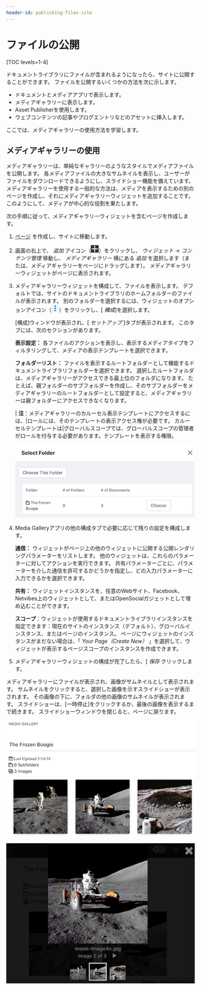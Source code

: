 ```yaml
---
header-id: publishing-files-site
---
```


# ファイルの公開

[TOC levels=1-4]

ドキュメントライブラリにファイルが含まれるようになったら、サイトに公開することができます。 ファイルを公開するいくつかの方法を次に示します。

  - ドキュメントとメディアアプリで表示します。
  - メディアギャラリーに表示します。
  - Asset Publisherを使用します。
  - ウェブコンテンツの記事やブログエントリなどのアセットに挿入します。

ここでは、メディアギャラリーの使用方法を学習します。

## メディアギャラリーの使用

メディアギャラリーは、単純なギャラリーのようなスタイルでメディアファイルを公開します。 各メディアファイルの大きなサムネイルを表示し、ユーザーがファイルをダウンロードできるようにし、スライドショー機能を備えています。 メディアギャラリーを使用する一般的な方法は、メディアを表示するための別のページを作成し、それにメディアギャラリーウィジェットを追加することです。 このようにして、メディアが中心的な役割を果たします。

次の手順に従って、メディアギャラリーウィジェットを含むページを作成します。

1.  [ページ](/docs/7-1/user/-/knowledge_base/u/creating-and-managing-pages) を作成し、サイトに移動します。

2.  画面の右上で、 *追加* アイコン（![Add](../../../../images/icon-add-app.png)）をクリックし、 *ウィジェット* → *コンテンツ管理* 移動し、 *メディアギャラリー* 横にある *追加* を選択します（または、メディアギャラリーをページにドラッグします）。 メディアギャラリーウィジェットがページに表示されます。

3.  メディアギャラリーウィジェットを構成して、ファイルを表示します。 デフォルトでは、サイトのドキュメントライブラリのホームフォルダーのファイルが表示されます。 別のフォルダーを選択するには、ウィジェットのオプションアイコン（![Options](../../../../images/icon-app-options.png)）をクリックし、[ *構成*]を選択します。

    [構成]ウィンドウが表示され、[ *セットアップ* ]タブが表示されます。 このタブには、次のセクションがあります。

    **表示設定：** 各ファイルのアクションを表示し、表示するメディアタイプをフィルタリングして、メディアの表示テンプレートを選択できます。

    **フォルダーリスト：** ファイルを表示するルートフォルダーとして機能するドキュメントライブラリフォルダーを選択できます。 選択したルートフォルダは、メディアギャラリーがアクセスできる最上位のフォルダになります。 たとえば、親フォルダーのサブフォルダーを作成し、そのサブフォルダーをメディアギャラリーのルートフォルダーとして設定すると、メディアギャラリーは親フォルダーにアクセスできなくなります。

    | **注**：メディアギャラリーのカルーセル表示テンプレートにアクセスするには、|ロールには、そのテンプレートの表示アクセス権が必要です。 カルーセルテンプレートは|グローバルスコープでは、グローバルスコープの管理者がロールを付与する必要があります。テンプレートを表示する権限。

    ![図1：メディアギャラリーを構成して、ルートフォルダーとしてドキュメントとメディアフォルダーを使用できます。](../../../../images/dm-select-root-folder.png)

4.  Media Galleryアプリの他の構成タブで必要に応じて残りの設定を構成します。

    **通信：** ウィジェットがページ上の他のウィジェットに公開する公開レンダリングパラメーターをリストします。 他のウィジェットは、これらのパラメーターに対してアクションを実行できます。 共有パラメーターごとに、パラメーターを介した通信を許可するかどうかを指定し、どの入力パラメーターに入力できるかを選択できます。

    **共有：** ウィジェットインスタンスを、任意のWebサイト、Facebook、Netvibes上のウィジェットとして、またはOpenSocialガジェットとして埋め込むことができます。

    **スコープ**：ウィジェットが使用するドキュメントライブラリインスタンスを指定できます：現在のサイトのインスタンス（デフォルト）、グローバルインスタンス、またはページのインスタンス。 ページにウィジェットのインスタンスがまだない場合は、「 *Your Page（Create New）* 」を選択して、ウィジェットが表示するページスコープのインスタンスを作成できます。

5.  メディアギャラリーウィジェットの構成が完了したら、[ *保存* クリックします。

メディアギャラリーにファイルが表示され、画像がサムネイルとして表示されます。 サムネイルをクリックすると、選択した画像を示すスライドショーが表示されます。 その画像の下に、フォルダの他の画像のサムネイルが表示されます。 スライドショーは、[一時停止]をクリックするか、最後の画像を表示するまで続きます。 スライドショーウィンドウを閉じると、ページに戻ります。

![図2：メディアギャラリーは、メディアファイルの大きなサムネイル画像をレンダリングします。](../../../../images/dm-media-gallery.png)

![図3：メディアギャラリーのスライドショーは、画像を表示する優れた方法を提供します。](../../../../images/dm-media-gallery-slideshow.png)
